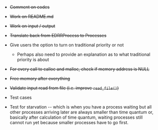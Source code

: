 - ~~Comment on codes~~
- ~~Work on README.md~~
- ~~Work on input / output~~
- ~~Translate back from EDRRProcess to Processes~~
- Give users the option to turn on traditional priority or not
    - Perhaps also need to provide an explanation as to what traditional priority is about
- ~~For every call to calloc and malloc, check if memory address is NULL~~
- ~~Free memory after everything~~
- ~~Validate input read from file (i.e. improve `read_file()`)~~


- Test cases
- Test for starvation -- which is when you have a process waiting but all other processes arriving later are always smaller than time quantum or, basically after calculation of time quantum, waiting processes still cannot run yet because smaller processes have to go first.
